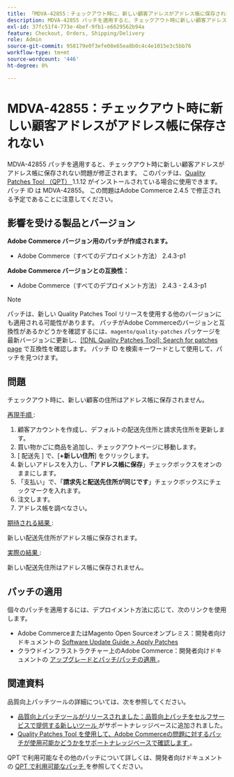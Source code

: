 ```yaml
---
title: 「MDVA-42855：チェックアウト時に、新しい顧客アドレスがアドレス帳に保存されない」
description: MDVA-42855 パッチを適用すると、チェックアウト時に新しい顧客アドレスがアドレス帳に保存されない問題が修正されます。 このパッチは、[Quality Patches Tool （QPT） ] （/help/announcements/adobe-commerce-announcements/magento-quality-patches-released-new-tool-to-self-serve-quality-patches.md） 1.1.12 がインストールされている場合に利用できます。 パッチ ID は MDVA-42855。 この問題はAdobe Commerce 2.4.5 で修正される予定であることに注意してください。
exl-id: 37fc51f4-773e-4bef-9fb1-e6629562b94a
feature: Checkout, Orders, Shipping/Delivery
role: Admin
source-git-commit: 958179e0f3efe08e65ea8b0c4c4e1015e3c5bb76
workflow-type: tm+mt
source-wordcount: '446'
ht-degree: 0%

---
```


# MDVA-42855：チェックアウト時に新しい顧客アドレスがアドレス帳に保存されない

MDVA-42855 パッチを適用すると、チェックアウト時に新しい顧客アドレスがアドレス帳に保存されない問題が修正されます。 このパッチは、[Quality Patches Tool （QPT） ](/help/announcements/adobe-commerce-announcements/magento-quality-patches-released-new-tool-to-self-serve-quality-patches.md)1.1.12 がインストールされている場合に使用できます。 パッチ ID は MDVA-42855。 この問題はAdobe Commerce 2.4.5 で修正される予定であることに注意してください。

## 影響を受ける製品とバージョン

**Adobe Commerce バージョン用のパッチが作成されます。**

* Adobe Commerce（すべてのデプロイメント方法） 2.4.3-p1

**Adobe Commerce バージョンとの互換性：**

* Adobe Commerce（すべてのデプロイメント方法） 2.4.3 - 2.4.3-p1

>[!NOTE]
>
>パッチは、新しい Quality Patches Tool リリースを使用する他のバージョンにも適用される可能性があります。 パッチがAdobe Commerceのバージョンと互換性があるかどうかを確認するには、`magento/quality-patches` パッケージを最新バージョンに更新し、[[!DNL Quality Patches Tool]: Search for patches page](https://devdocs.magento.com/quality-patches/tool.html#patch-grid) で互換性を確認します。 パッチ ID を検索キーワードとして使用して、パッチを見つけます。

## 問題

チェックアウト時に、新しい顧客の住所はアドレス帳に保存されません。

<u> 再現手順 </u>:

1. 顧客アカウントを作成し、デフォルトの配送先住所と請求先住所を更新します。
1. 買い物かごに商品を追加し、チェックアウトページに移動します。
1. [ 配送先 ] で、[**+新しい住所**] をクリックします。
1. 新しいアドレスを入力し、「**アドレス帳に保存**」チェックボックスをオンのままにします。
1. 「支払い」で、「**請求先と配送先住所が同じです**」チェックボックスにチェックマークを入れます。
1. 注文します。
1. アドレス帳を調べなさい。

<u> 期待される結果 </u>:

新しい配送先住所がアドレス帳に保存されます。

<u> 実際の結果 </u>:

新しい配送先住所はアドレス帳に保存されません。

## パッチの適用

個々のパッチを適用するには、デプロイメント方法に応じて、次のリンクを使用します。

* Adobe CommerceまたはMagento Open Sourceオンプレミス：開発者向けドキュメントの [Software Update Guide > Apply Patches](https://devdocs.magento.com/guides/v2.4/comp-mgr/patching/mqp.html)
* クラウドインフラストラクチャー上のAdobe Commerce：開発者向けドキュメントの [ アップグレードとパッチ/パッチの適用 ](https://devdocs.magento.com/cloud/project/project-patch.html)。

## 関連資料

品質向上パッチツールの詳細については、次を参照してください。

* [ 品質向上パッチツールがリリースされました：品質向上パッチをセルフサービスで提供する新しいツール ](/help/announcements/adobe-commerce-announcements/magento-quality-patches-released-new-tool-to-self-serve-quality-patches.md) がサポートナレッジベースに追加されました。
* [Quality Patches Tool を使用して、Adobe Commerceの問題に対するパッチが使用可能かどうかをサポートナレッジベースで確認します ](/help/support-tools/patches-available-in-qpt-tool/check-patch-for-magento-issue-with-magento-quality-patches.md)。

QPT で利用可能なその他のパッチについて詳しくは、開発者向けドキュメントの [QPT で利用可能なパッチ ](https://devdocs.magento.com/quality-patches/tool.html#patch-grid) を参照してください。
